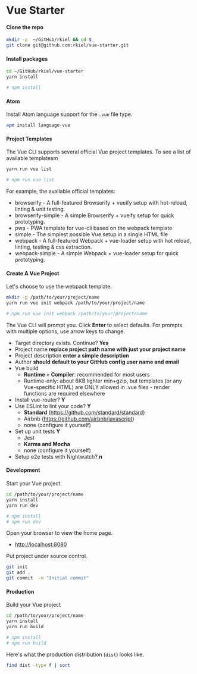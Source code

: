 # Vue Starter


#### Clone the repo

```bash
mkdir -p  ~/GitHub/rkiel && cd $_
git clone git@github.com:rkiel/vue-starter.git
```

#### Install packages

```bash
cd ~/GitHub/rkiel/vue-starter
yarn install

# npm install
```

#### Atom

Install Atom language support for the `.vue` file type.

```bash
apm install language-vue
```

#### Project Templates

The Vue CLI supports several official Vue project templates.  To see a list of available templatesm

```bash
yarn run vue list

# npm run vue list
```

For example, the available official templates:

* browserify - A full-featured Browserify + vueify setup with hot-reload, linting & unit testing.
* browserify-simple - A simple Browserify + vueify setup for quick prototyping.
* pwa - PWA template for vue-cli based on the webpack template
* simple - The simplest possible Vue setup in a single HTML file
* webpack - A full-featured Webpack + vue-loader setup with hot reload, linting, testing & css extraction.
* webpack-simple - A simple Webpack + vue-loader setup for quick prototyping.

#### Create A Vue Project

Let's choose to use the webpack template.

```bash
mkdir -p /path/to/your/project/name
yarn run vue init webpack /path/to/your/project/name 

# npm run vue init webpack /path/to/your/project/name
```

The Vue CLI will prompt you.  Click **Enter** to select defaults.  For prompts with multiple options, use arrow keys to change.
* Target directory exists. Continue? **Yes**
* Project name **replace project path name with just your project name**
* Project description **enter a simple description**
* Author **should default to your GitHub config user name and email**
* Vue build
    * **Runtime + Compiler**: recommended for most users 
    * Runtime-only: about 6KB lighter min+gzip, but templates (or any Vue-specific HTML) are ONLY allowed in .vue files - render functions are required elsewhere 
* Install vue-router? **Y**
* Use ESLint to lint your code? **Y**
    * **Standard** (https://github.com/standard/standard) 
    * Airbnb (https://github.com/airbnb/javascript) 
    * none (configure it yourself) 
* Set up unit tests **Y**
    * Jest 
    * **Karma and Mocha**
    * none (configure it yourself) 
* Setup e2e tests with Nightwatch? **n**


#### Development

Start your Vue project.

```bash
cd /path/to/your/project/name
yarn install
yarn run dev 

# npm install
# npm run dev
```

Open your browser to view the home page.

* [http://localhost:8080](http://localhost:8080)

Put project under source control.

```bash
git init
git add .
git commit  -m "Initial commit"
```

#### Production

Build your Vue project

```bash
cd /path/to/your/project/name
yarn install
yarn run build

# npm install
# npm run build
```

Here's what the production distribution (`dist`) looks like.

```bash
find dist -type f | sort
```



